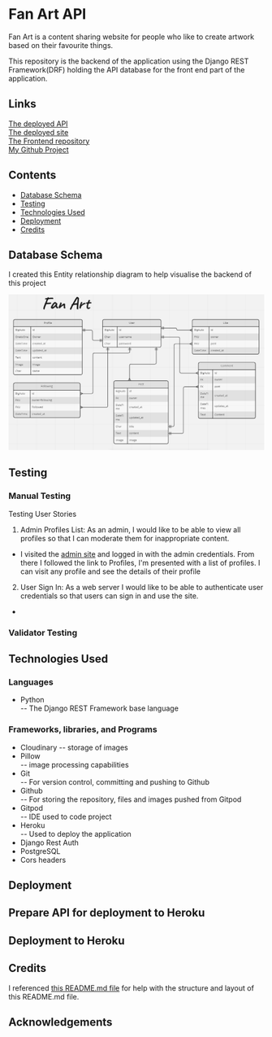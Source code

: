 # Fan Art API
Fan Art is a content sharing website for people who like to create artwork based on their favourite things.

This repository is the backend of the application using the Django REST Framework(DRF) holding the API database for the front end part of the application.

## Links
[The deployed API](https://fan-art-drf-api.herokuapp.com/)  
[The deployed site](https://fan-art.herokuapp.com/)  
[The Frontend repository](https://github.com/AnnieNeilson/fan-art)  
[My Github Project](https://github.com/users/AnnieNeilson/projects/4)

## Contents
- [Database Schema](#database-schema)
- [Testing](#testing)
- [Technologies Used](#technologies-used)
- [Deployment](#deployment)
- [Credits](#credits)
  
## Database Schema
I created this Entity relationship diagram to help visualise the backend of this project

![Entity relationship diagram](./images/EntityRelatonshipDiagram.PNG)

## Testing

### Manual Testing
Testing User Stories

1. Admin Profiles List: As an admin, I would like to be able to view all profiles so that I can moderate them for inappropriate content.
* I visited the [admin site](https://fan-art-drf-api.herokuapp.com/admin/) and logged in with the admin credentials. From there I followed the link to Profiles, I'm presented with a list of profiles. I can visit any profile and see the details of their profile

2. User Sign In: As a web server I would like to be able to authenticate user credentials so that users can sign in and use the site.
* 

### Validator Testing


## Technologies Used

### Languages
* Python  
-- The Django REST Framework base language

### Frameworks, libraries, and Programs
* Cloudinary
-- storage of images
* Pillow  
-- image processing capabilities
* Git  
-- For version control, committing and pushing to Github
* Github  
-- For storing the repository, files and images pushed from Gitpod
* Gitpod  
-- IDE used to code project
* Heroku  
-- Used to deploy the application
* Django Rest Auth
* PostgreSQL
* Cors headers

## Deployment

## Prepare API for deployment to Heroku

## Deployment to Heroku

## Credits

I referenced [this README.md file](https://github.com/Mrst12/pp5-backend-drf-appy-families/blob/main/README.md) for help with the structure and layout of this README.md file.

## Acknowledgements